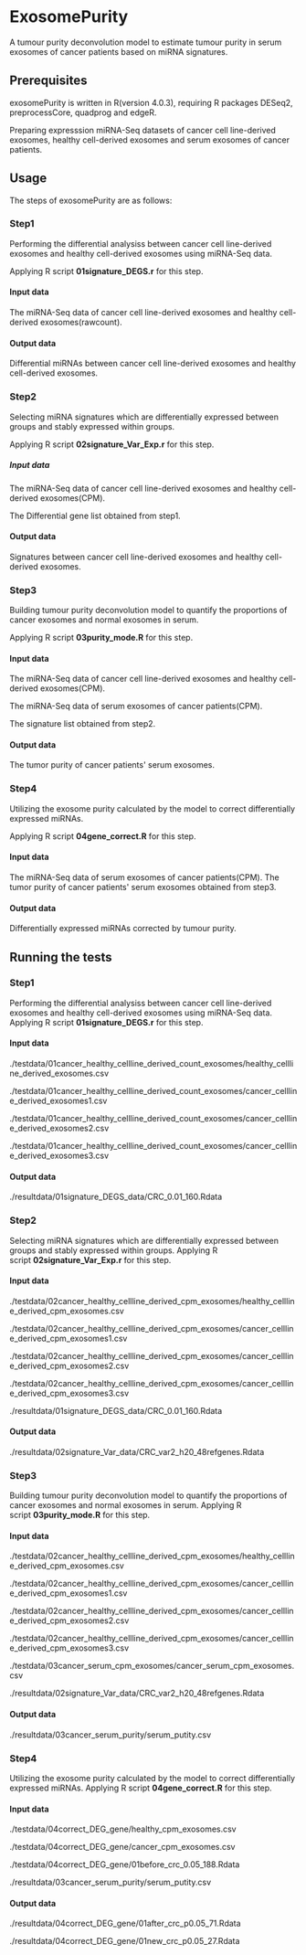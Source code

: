 # ExosomePurity
A tumour purity deconvolution model to estimate tumour purity in serum exosomes of cancer patients based on miRNA signatures.

## Prerequisites
exosomePurity is written in R(version 4.0.3), requiring R packages DESeq2, preprocessCore, quadprog and edgeR.

Preparing expresssion miRNA-Seq datasets of cancer cell line-derived exosomes, healthy cell-derived exosomes and serum exosomes of cancer patients.


## Usage

The steps of exosomePurity are as follows:

### Step1
Performing the differential analysiss between cancer cell line-derived exosomes and healthy cell-derived exosomes using miRNA-Seq data.

Applying R script **01signature_DEGS.r** for this step. 
#### Input data
The miRNA-Seq data of cancer cell line-derived exosomes and healthy cell-derived exosomes(rawcount).
#### Output data
Differential miRNAs between cancer cell line-derived exosomes and healthy cell-derived exosomes.

### Step2
Selecting miRNA signatures which are differentially expressed between groups and stably expressed within groups.

Applying R script **02signature_Var_Exp.r** for this step. 
##### Input data
The miRNA-Seq data of cancer cell line-derived exosomes and healthy cell-derived exosomes(CPM).

The Differential gene list obtained from step1.
#### Output data
Signatures between cancer cell line-derived exosomes and healthy cell-derived exosomes.

### Step3
Building tumour purity deconvolution model to quantify the proportions of cancer exosomes and normal exosomes in serum.

Applying R script **03purity_mode.R** for this step. 
#### Input data
The miRNA-Seq data of cancer cell line-derived exosomes and healthy cell-derived exosomes(CPM).

The miRNA-Seq data of serum exosomes of cancer patients(CPM).

The signature list obtained from step2.
#### Output data
The tumor purity of cancer patients' serum exosomes.

### Step4
Utilizing the exosome purity calculated by the model to correct differentially expressed miRNAs.

Applying R script **04gene_correct.R** for this step.
#### Input data
The miRNA-Seq data of serum exosomes of cancer patients(CPM).
The tumor purity of cancer patients' serum exosomes obtained from step3.
#### Output data
Differentially expressed miRNAs corrected by tumour purity.



## Running the tests
### Step1
Performing the differential analysiss between cancer cell line-derived exosomes and healthy cell-derived exosomes using miRNA-Seq data.
Applying R script **01signature_DEGS.r** for this step.
#### Input data
./testdata/01cancer_healthy_cellline_derived_count_exosomes/healthy_cellline_derived_exosomes.csv

./testdata/01cancer_healthy_cellline_derived_count_exosomes/cancer_cellline_derived_exosomes1.csv

./testdata/01cancer_healthy_cellline_derived_count_exosomes/cancer_cellline_derived_exosomes2.csv

./testdata/01cancer_healthy_cellline_derived_count_exosomes/cancer_cellline_derived_exosomes3.csv

#### Output data
./resultdata/01signature_DEGS_data/CRC_0.01_160.Rdata


### Step2
Selecting miRNA signatures which are differentially expressed between groups and stably expressed within groups.
Applying R script **02signature_Var_Exp.r** for this step.
#### Input data
./testdata/02cancer_healthy_cellline_derived_cpm_exosomes/healthy_cellline_derived_cpm_exosomes.csv

./testdata/02cancer_healthy_cellline_derived_cpm_exosomes/cancer_cellline_derived_cpm_exosomes1.csv

./testdata/02cancer_healthy_cellline_derived_cpm_exosomes/cancer_cellline_derived_cpm_exosomes2.csv

./testdata/02cancer_healthy_cellline_derived_cpm_exosomes/cancer_cellline_derived_cpm_exosomes3.csv

./resultdata/01signature_DEGS_data/CRC_0.01_160.Rdata

#### Output data
./resultdata/02signature_Var_data/CRC_var2_h20_48refgenes.Rdata


### Step3
Building tumour purity deconvolution model to quantify the proportions of cancer exosomes and normal exosomes in serum.
Applying R script **03purity_mode.R** for this step.
#### Input data
./testdata/02cancer_healthy_cellline_derived_cpm_exosomes/healthy_cellline_derived_cpm_exosomes.csv

./testdata/02cancer_healthy_cellline_derived_cpm_exosomes/cancer_cellline_derived_cpm_exosomes1.csv

./testdata/02cancer_healthy_cellline_derived_cpm_exosomes/cancer_cellline_derived_cpm_exosomes2.csv

./testdata/02cancer_healthy_cellline_derived_cpm_exosomes/cancer_cellline_derived_cpm_exosomes3.csv

./testdata/03cancer_serum_cpm_exosomes/cancer_serum_cpm_exosomes.csv

./resultdata/02signature_Var_data/CRC_var2_h20_48refgenes.Rdata

#### Output data
./resultdata/03cancer_serum_purity/serum_putity.csv


### Step4
Utilizing the exosome purity calculated by the model to correct differentially expressed miRNAs.
Applying R script **04gene_correct.R** for this step.
#### Input data
./testdata/04correct_DEG_gene/healthy_cpm_exosomes.csv

./testdata/04correct_DEG_gene/cancer_cpm_exosomes.csv

./testdata/04correct_DEG_gene/01before_crc_0.05_188.Rdata

./resultdata/03cancer_serum_purity/serum_putity.csv

#### Output data
./resultdata/04correct_DEG_gene/01after_crc_p0.05_71.Rdata

./resultdata/04correct_DEG_gene/01new_crc_p0.05_27.Rdata
